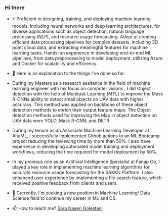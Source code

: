 ### Hi there
- ⚡ Proficient in designing, training, and deploying machine learning models, including neural networks and deep learning architectures, for diverse applications such as object detection, natural language processing (NLP), and resource usage forecasting. Adept at creating efficient data processing pipelines for complex datasets, including 3D point cloud data, and extracting meaningful features for machine learning tasks. Hands-on experience in developing end-to-end ML pipelines, from data preprocessing to model deployment, utilizing Azure and Docker for scalability and efficiency.
- 🌱 Here is an explanation to the things I've done so far:
- During my Masters as a research assitance in the field of machine learning engineer with my focus on computer visions , I did	Object detection with the help of Multitask Learning (MTL) to improve the Mask R-CNNs ability to detect small objects on UAV data with higher accuracy. This method was applied on backbone of these object detection methods to enrich their output feature maps. The Object detection methods used for improving the Map in object detection on UAV data were YOLO, Mask R-CNN, and DETR.

- During my tenure as an Associate Machine Learning Developer at AltaML, I successfully implemented Github actions to an ML Bootcamp project reducing the reviewing time by more than 50%. I also have experience in developing automated model training and deployment workflows, reducing the time required for model deployment by 50%.
- In my previous role as an Artificial Intelligence Specialist at Fanap Co, I played a key role in implementing machine learning algorithms for accurate resource usage forecasting for the SAKKU Platform. I also enhanced user experience by implementing a file search feature, which received positive feedback from clients and users.

- 🔭 Currently, I'm seeking a new position in Machine Learning/ Data Science field to continue my career in ML and DS.
- 📫 How to reach me? [Sara Naseri Golestani](https://www.linkedin.com/in/s-golestani/)

<!---
saraNgolestani/saraNgolestani is a ✨ special ✨ repository because its `README.md` (this file) appears on your GitHub profile.
You can click the Preview link to take a look at your changes.
--->
